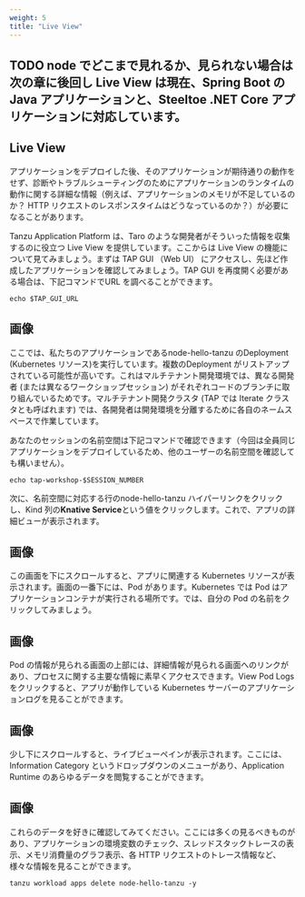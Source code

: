 ```yaml
---
weight: 5
title: "Live View"
---
```


## TODO node でどこまで見れるか、見られない場合は次の章に後回し Live View は現在、Spring Boot の Java アプリケーションと、Steeltoe .NET Core アプリケーションに対応しています。


## Live View

アプリケーションをデプロイした後、そのアプリケーションが期待通りの動作をせず、診断やトラブルシューティングのためにアプリケーションのランタイムの動作に関する詳細な情報（例えば、アプリケーションのメモリが不足しているのか？ HTTP リクエストのレスポンスタイムはどうなっているのか？）が必要になることがあります。

Tanzu Application Platform は、Taro のような開発者がそういった情報を収集するのに役立つ Live View を提供しています。ここからは Live View の機能について見てみましょう。まずは TAP GUI （Web UI） にアクセスし、先ほど作成したアプリケーションを確認してみましょう。TAP GUI を再度開く必要がある場合は、下記コマンドでURL を調べることができます。

```shell
echo $TAP_GUI_URL
```
## 画像

ここでは、私たちのアプリケーションであるnode-hello-tanzu のDeployment (Kubernetes リソース)を実行しています。複数のDeployment がリストアップされている可能性が高いです。これはマルチテナント開発環境では、異なる開発者 (または異なるワークショップセッション) がそれぞれコードのブランチに取り組んでいるためです。マルチテナント開発クラスタ (TAP では Iterate クラスタとも呼ばれます) では、各開発者は開発環境を分離するために各自のネームスペースで作業しています。

あなたのセッションの名前空間は下記コマンドで確認できます（今回は全員同じアプリケーションをデプロイしているため、他のユーザーの名前空間を確認しても構いません）。

```shell
echo tap-workshop-$SESSION_NUMBER
```

次に、名前空間に対応する行のnode-hello-tanzu ハイパーリンクをクリックし、Kind 列の**Knative Service**という値をクリックします。これで、アプリの詳細ビューが表示されます。

## 画像

この画面を下にスクロールすると、アプリに関連する Kubernetes リソースが表示されます。画面の一番下には、Pod があります。Kubernetes では Pod はアプリケーションコンテナが実行される場所です。では、自分の Pod の名前をクリックしてみましょう。

## 画像


Pod の情報が見られる画面の上部には、詳細情報が見られる画面へのリンクがあり、プロセスに関する主要な情報に素早くアクセスできます。View Pod Logs をクリックすると、アプリが動作している Kubernetes サーバーのアプリケーションログを見ることができます。

## 画像
 
少し下にスクロールすると、ライブビューペインが表示されます。ここには、Information Category というドロップダウンのメニューがあり、Application Runtime のあらゆるデータを閲覧することができます。

## 画像

これらのデータを好きに確認してみてください。ここには多くの見るべきものがあり、アプリケーションの環境変数のチェック、スレッドスタックトレースの表示、メモリ消費量のグラフ表示、各 HTTP リクエストのトレース情報など、様々な情報を見ることができます。


```shell
tanzu workload apps delete node-hello-tanzu -y
```